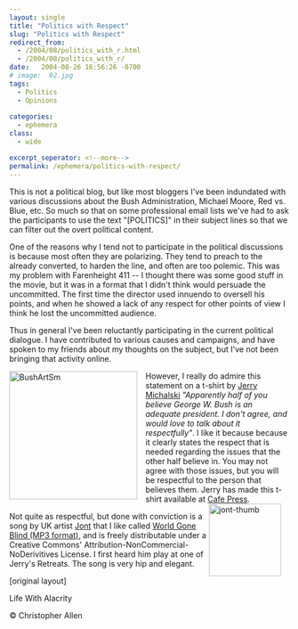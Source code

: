 ```yaml
---
layout: single
title: "Politics with Respect"
slug: "Politics with Respect"
redirect_from:
  - /2004/08/politics_with_r.html
  - /2004/08/politics_with_r/
date:   2004-08-26 16:56:26 -0700
# image:  02.jpg
tags: 
  - Politics
  - Opinions
  
categories:
  - ephemera
class:
  - wide

excerpt_seperator: <!--more-->
permalink: /ephemera/politics-with-respect/
---
```


This is not a political blog, but like most bloggers I've been indundated with various discussions about the Bush Administration, Michael Moore, Red vs. Blue, etc. So much so that on some professional email lists we've had to ask the participants to use the text "\[POLITICS\]" in their subject lines so that we can filter out the overt political content.

One of the reasons why I tend not to participate in the political discussions is because most often they are polarizing. They tend to preach to the already converted, to harden the line, and often are too polemic. This was my problem with Farenheight 411 -- I thought there was some good stuff in the movie, but it was in a format that I didn't think would persuade the uncommitted. The first time the director used innuendo to oversell his points, and when he showed a lack of any respect for other points of view I think he lost the uncommitted audience.

Thus in general I've been reluctantly participating in the current political dialogue. I have contributed to various causes and campaigns, and have spoken to my friends about my thoughts on the subject, but I've not been bringing that activity online.

<a href="https://web.archive.org/web/20050117010708/http://sociate.com/blog/archives/2004_07_01_archive.html#109113435166448725"><img width="230px" style=" margin-right:15px" align="left"  src="{{ site.url }}{{ site.baseurl }}/assets/images/BushArtSm.jpg" alt="BushArtSm"/></a>However, I really do admire this statement on a t-shirt by [Jerry Michalski](http://sociate.com/) _"Apparently half of you believe George W. Bush is an adequate president. I don't agree, and would love to talk about it respectfully"_. I like it because because it clearly states the respect that is needed regarding the issues that the other half believe in. You may not agree with those issues, but you will be respectful to the person that believes them. Jerry has made this t-shirt available at [Cafe Press](http://www.cafeshops.com/sociate.12621018).<a href="#"><img width="130px" style=" margin-right:15px" align="right"  src="{{ site.url }}{{ site.baseurl }}/assets/images/jont-thumb.jpg" alt="jont-thumb"/></a>

Not quite as respectful, but done with conviction is a song by UK artist [Jont](http://www.waragainstsleep.com/) that I like called [World Gone Blind (MP3 format)](http://www.yi-tan.com/mp3s/Jont-WorldGoneBlind.mp3), and is freely distributable under a Creative Commons' Attribution-NonCommercial-NoDerivitives License. I first heard him play at one of Jerry's Retreats. The song is very hip and elegant.

[original layout]

Life With Alacrity

© Christopher Allen

